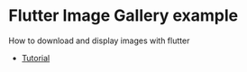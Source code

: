 # Flutter Image Gallery example

How to download and display images with flutter

- [Tutorial](http://www.kaleidosblog.com/flutter-grid-view-image-gallery-how-to-download-and-display-images)